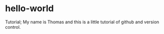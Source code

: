 # hello-world
Tutorial;
My name is Thomas and this is a little tutorial of github and version control.
